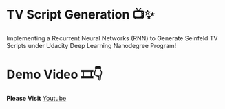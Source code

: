 # TV Script Generation 📺✨
Implementing a Recurrent Neural Networks (RNN) to Generate Seinfeld TV Scripts under Udacity Deep Learning Nanodegree Program!
# Demo Video 🎞👇
**Please Visit** [Youtube](https://www.youtube.com/watch?v=MtUNVVzgiM8)

[](https://github.com/AmalAljabri/TV-Script-Generation/blob/main/Images/TV%20Script%20Generation%20App%201.png)
[](https://github.com/AmalAljabri/TV-Script-Generation/blob/main/Images/TV%20Script%20Generation%20App%202.png)
[](https://github.com/AmalAljabri/TV-Script-Generation/blob/main/Images/TV%20Script%20Generation%20App%203.png)
[](https://github.com/AmalAljabri/TV-Script-Generation/blob/main/Images/TV%20Script%20Generation%20App%204.png)


